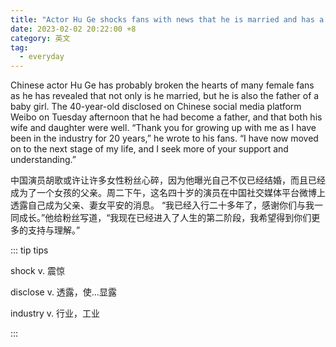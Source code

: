 ```yaml
---
title: "Actor Hu Ge shocks fans with news that he is married and has a daughter"
date: 2023-02-02 20:22:00 +8
category: 英文
tag:
  - everyday
---
```


Chinese actor Hu Ge has probably broken the hearts of many female fans as he has revealed that not only is he married, but he is also the father of a baby girl. The 40-year-old disclosed on Chinese social media platform Weibo on Tuesday afternoon that he had become a father, and that both his wife and daughter were well. “Thank you for growing up with me as I have been in the industry for 20 years,” he wrote to his fans. “I have now moved on to the next stage of my life, and I seek more of your support and understanding.”

中国演员胡歌或许让许多女性粉丝心碎，因为他曝光自己不仅已经结婚，而且已经成为了一个女孩的父亲。周二下午，这名四十岁的演员在中国社交媒体平台微博上透露自己成为父亲、妻女平安的消息。 “我已经入行二十多年了，感谢你们与我一同成长。”他给粉丝写道，“我现在已经进入了人生的第二阶段，我希望得到你们更多的支持与理解。”

::: tip tips

shock v. 震惊

disclose v. 透露，使…显露

industry v. 行业，工业

:::
